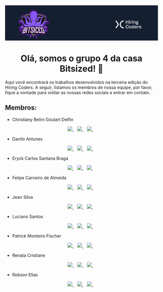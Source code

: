 ![image](covers/bitsized.png)
<h1 align = "center">Olá, somos o grupo 4 da casa Bitsized! 🐙
</h1>

Aqui você encontrará os trabalhos desenvolvidos na terceira edição do Hiring Coders. A seguir, listamos os membros de nossa equipe, por favor, fique a vontade para visitar as nossas redes sociais e entrar em contato.

<h2>Membros:</h2>

- Christiany Belini Goulart Delfin
<p align='center'>
  <a href="#" target="_blank">
    <img src="https://img.shields.io/badge/Twitter-423f6d?style=for-the-badge&logo=twitter&logoColor=753ed2" />        
  </a>&nbsp;&nbsp;
  <a href="#" target="_blank">
    <img src="https://img.shields.io/badge/LinkedIN-423f6d?style=for-the-badge&logo=linkedin&logoColor=753ed2" />
  </a>&nbsp;&nbsp;
  <a href="#" target="_blank">
    <img src="https://img.shields.io/badge/Instagram-423f6d?style=for-the-badge&logo=instagram&logoColor=753ed2" />  
   </a>&nbsp;&nbsp;
</p>

  
- Danilo Antunes
  
<p align='center'>
  <a href="#" target="_blank">
    <img src="https://img.shields.io/badge/Twitter-423f6d?style=for-the-badge&logo=twitter&logoColor=753ed2" />        
  </a>&nbsp;&nbsp;
  <a href="#" target="_blank">
    <img src="https://img.shields.io/badge/LinkedIN-423f6d?style=for-the-badge&logo=linkedin&logoColor=753ed2" />
  </a>&nbsp;&nbsp;
  <a href="#" target="_blank">
    <img src="https://img.shields.io/badge/Instagram-423f6d?style=for-the-badge&logo=instagram&logoColor=753ed2" /> 
  </a>&nbsp;&nbsp;
</p>

  
- Eryck Carlos Santana Braga 
  
<p align='center'>
  <a href="#" target="_blank">
    <img src="https://img.shields.io/badge/Twitter-423f6d?style=for-the-badge&logo=twitter&logoColor=753ed2" />        
  </a>&nbsp;&nbsp;
  <a href="#" target="_blank">
    <img src="https://img.shields.io/badge/LinkedIN-423f6d?style=for-the-badge&logo=linkedin&logoColor=753ed2" />
  </a>&nbsp;&nbsp;
  <a href="#" target="_blank">
    <img src="https://img.shields.io/badge/Instagram-423f6d?style=for-the-badge&logo=instagram&logoColor=753ed2" />
  </a>&nbsp;&nbsp;
</p>

  
- Felipe Carneiro de Almeida
  
<p align='center'>
  <a href="#" target="_blank">
    <img src="https://img.shields.io/badge/Twitter-423f6d?style=for-the-badge&logo=twitter&logoColor=753ed2" />        
  </a>&nbsp;&nbsp;
  <a href="#" target="_blank">
    <img src="https://img.shields.io/badge/LinkedIN-423f6d?style=for-the-badge&logo=linkedin&logoColor=753ed2" />
  </a>&nbsp;&nbsp;
  <a href="#" target="_blank">
    <img src="https://img.shields.io/badge/Instagram-423f6d?style=for-the-badge&logo=instagram&logoColor=753ed2" />
  </a>&nbsp;&nbsp;
</p>

  
- Jean Silva
  
<p align='center'>
  <a href="https://github.com/jeansilvatech" target="_blank">
    <img src="https://img.shields.io/badge/Github-423f6d?style=for-the-badge&logo=github&logoColor=753ed2" />        
  </a>&nbsp;&nbsp;
  <a href="https://www.linkedin.com/in/jeanpesil/" target="_blank">
    <img src="https://img.shields.io/badge/LinkedIN-423f6d?style=for-the-badge&logo=linkedin&logoColor=753ed2" />
  </a>&nbsp;&nbsp;
  <a href="#" target="_blank">
    <img src="https://img.shields.io/badge/Instagram-423f6d?style=for-the-badge&logo=instagram&logoColor=753ed2" /> 
  </a>&nbsp;&nbsp;
</p>

  
- Luciano Santos
  
<p align='center'>
  <a href="#" target="_blank">
    <img src="https://img.shields.io/badge/Twitter-423f6d?style=for-the-badge&logo=twitter&logoColor=753ed2" />        
  </a>&nbsp;&nbsp;
  <a href="#" target="_blank">
    <img src="https://img.shields.io/badge/LinkedIN-423f6d?style=for-the-badge&logo=linkedin&logoColor=753ed2" />
  </a>&nbsp;&nbsp;
  <a href="#" target="_blank">
    <img src="https://img.shields.io/badge/Instagram-423f6d?style=for-the-badge&logo=instagram&logoColor=753ed2" />
  </a>&nbsp;&nbsp;
</p>

  
- Patrick Monteiro Fischer
  
<p align='center'>
  <a href="#" target="_blank">
    <img src="https://img.shields.io/badge/Twitter-423f6d?style=for-the-badge&logo=twitter&logoColor=753ed2" />        
  </a>&nbsp;&nbsp;
  <a href="#" target="_blank">
    <img src="https://img.shields.io/badge/LinkedIN-423f6d?style=for-the-badge&logo=linkedin&logoColor=753ed2" />
  </a>&nbsp;&nbsp;
  <a href="#" target="_blank">
    <img src="https://img.shields.io/badge/Instagram-423f6d?style=for-the-badge&logo=instagram&logoColor=753ed2" />
  </a>&nbsp;&nbsp;
</p>

  
- Renata Cristiane
  
<p align='center'>
  <a href="#" target="_blank">
    <img src="https://img.shields.io/badge/Twitter-423f6d?style=for-the-badge&logo=twitter&logoColor=753ed2" />        
  </a>&nbsp;&nbsp;
  <a href="#" target="_blank">
    <img src="https://img.shields.io/badge/LinkedIN-423f6d?style=for-the-badge&logo=linkedin&logoColor=753ed2" />
  </a>&nbsp;&nbsp;
  <a href="#" target="_blank">
    <img src="https://img.shields.io/badge/Instagram-423f6d?style=for-the-badge&logo=instagram&logoColor=753ed2" />
  </a>&nbsp;&nbsp;
</p>

  
- Robson Elias
  
<p align='center'>
  <a href="#" target="_blank">
    <img src="https://img.shields.io/badge/Twitter-423f6d?style=for-the-badge&logo=twitter&logoColor=753ed2" />        
  </a>&nbsp;&nbsp;
  <a href="#" target="_blank">
    <img src="https://img.shields.io/badge/LinkedIN-423f6d?style=for-the-badge&logo=linkedin&logoColor=753ed2" />
  </a>&nbsp;&nbsp;
  <a href="#" target="_blank">
    <img src="https://img.shields.io/badge/Instagram-423f6d?style=for-the-badge&logo=instagram&logoColor=753ed2" />
  </a>&nbsp;&nbsp;
</p>
